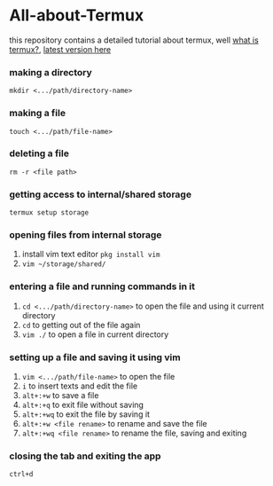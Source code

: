 # All-about-Termux
this repository contains a detailed tutorial about termux, well [what is termux?](https://en.m.wikipedia.org/wiki/Termux), [latest version here](https://f-droid.org/en/packages/com.termux/)

### making a directory
`mkdir <.../path/directory-name>`

### making a file
`touch <.../path/file-name>`

### deleting a file
`rm -r <file path>`

### getting access to internal/shared storage
`termux setup storage`

### opening files from internal storage
1. install vim text editor `pkg install vim`
2. `vim ~/storage/shared/`

### entering a file and running commands in it
1. `cd <.../path/directory-name>` to open the file and using it current directory
2. `cd` to getting out of the file again
3. `vim ./` to open a file in current directory

### setting up a file and saving it using vim
1. `vim <.../path/file-name>` to open the file
2. `i` to insert texts and edit the file
3. `alt+:+w` to save a file
4. `alt+:+q` to exit file without saving
5. `alt+:+wq` to exit the file by saving it
6. `alt+:+w <file rename>` to rename and save the file
7. `alt+:+wq <file rename>` to rename the file, saving and exiting

### closing the tab and exiting the app
`ctrl+d`
